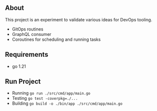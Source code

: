## About

This project is an experiment to validate various ideas for DevOps tooling.
- GitOps routines
- GraphQL consumer
- Coroutines for scheduling and running tasks

## Requirements
- go 1.21

## Run Project

- Running `go run ./src/cmd/app/main.go`
- Testing `go test -coverpkg=./...`
- Building `go build -o ./bin/app ./src/cmd/app/main.go`


